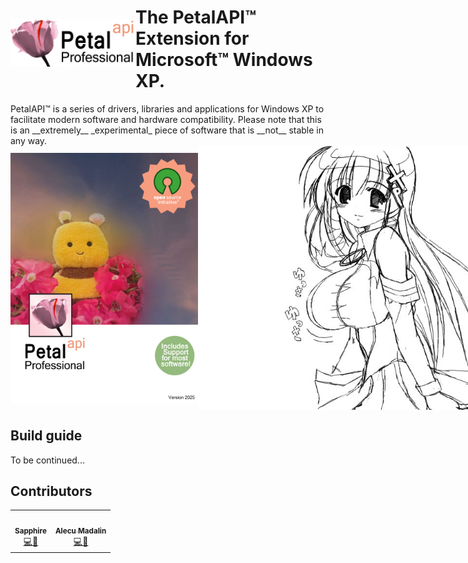 <div style="display: flex; align-items: center;">
<img src="/img/branding/github_branding.png" width="200">
<h1>The PetalAPI™ Extension for Microsoft™ Windows XP.</h1>
</div>
PetalAPI™ is a series of drivers, libraries and applications for Windows XP to facilitate modern software and hardware compatibility.
Please note that this is an __extremely__ _experimental_ piece of software that is __not__ stable in any way.

<div style="display: flex; align-items: center;">
<img src="/img/branding/poster.png" width="300">
<img src="/img/xp-tan.png" width="500">
</div>

## Build guide
To be continued...

## Contributors

<table>
  <tr>
    <td align="center"><a href="https://https://github.com/54ph"><img src="https://avatars.githubusercontent.com/u/204580924?v=4" width="100px;" alt=""/><br /><sub><b>Sapphire</b></sub></a><br /><a href="https://github.com/54ph/PetalAPI/commits?author=54ph" title="Artist">💻👸</a></td>
    <td align="center"><a href="https://github.com/alecumadalin32"><img src="https://avatars3.githubusercontent.com/u/206759203?v=4" width="100px;" alt=""/><br /><sub><b>Alecu Madalin</b></sub></a><br /><a href="https://github.com/54ph/PetalAPI/commits?author=AlecuMadalin32" title="Artist">💻🎨</a></td>
  </tr>
</table>